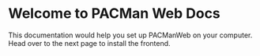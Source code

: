 # Welcome to PACMan Web Docs

This documentation would help you set up PACManWeb on your computer. Head over to the next page to install the frontend.
